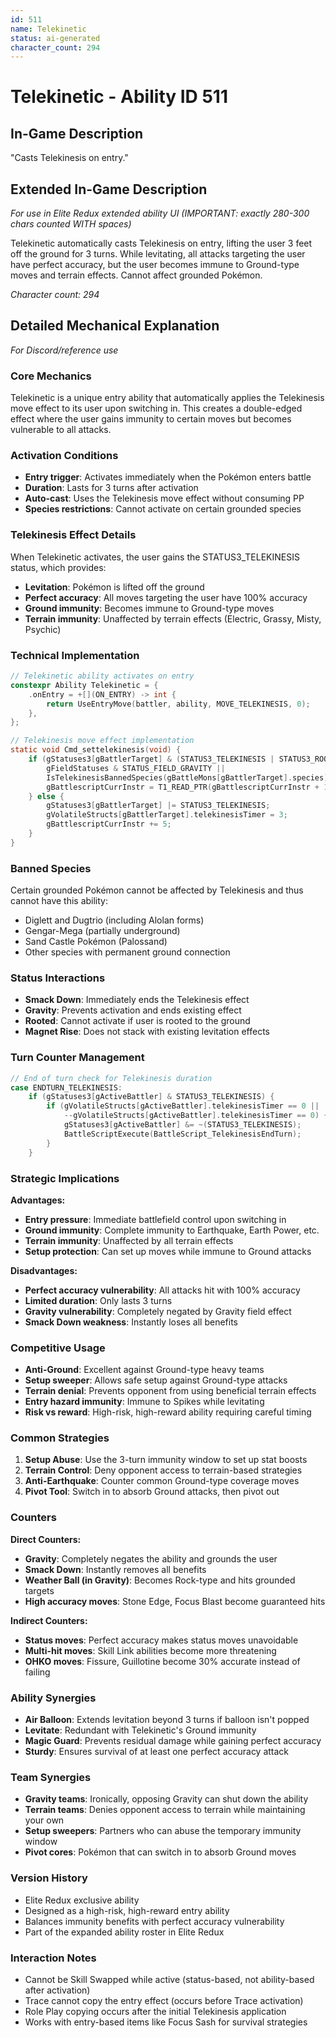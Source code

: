 ```yaml
---
id: 511
name: Telekinetic
status: ai-generated
character_count: 294
---
```


# Telekinetic - Ability ID 511

## In-Game Description
"Casts Telekinesis on entry."

## Extended In-Game Description
*For use in Elite Redux extended ability UI (IMPORTANT: exactly 280-300 chars counted WITH spaces)*

Telekinetic automatically casts Telekinesis on entry, lifting the user 3 feet off the ground for 3 turns. While levitating, all attacks targeting the user have perfect accuracy, but the user becomes immune to Ground-type moves and terrain effects. Cannot affect grounded Pokémon.

*Character count: 294*

## Detailed Mechanical Explanation
*For Discord/reference use*

### Core Mechanics
Telekinetic is a unique entry ability that automatically applies the Telekinesis move effect to its user upon switching in. This creates a double-edged effect where the user gains immunity to certain moves but becomes vulnerable to all attacks.

### Activation Conditions
- **Entry trigger**: Activates immediately when the Pokémon enters battle
- **Duration**: Lasts for 3 turns after activation
- **Auto-cast**: Uses the Telekinesis move effect without consuming PP
- **Species restrictions**: Cannot activate on certain grounded species

### Telekinesis Effect Details
When Telekinetic activates, the user gains the STATUS3_TELEKINESIS status, which provides:
- **Levitation**: Pokémon is lifted off the ground
- **Perfect accuracy**: All moves targeting the user have 100% accuracy
- **Ground immunity**: Becomes immune to Ground-type moves
- **Terrain immunity**: Unaffected by terrain effects (Electric, Grassy, Misty, Psychic)

### Technical Implementation
```c
// Telekinetic ability activates on entry
constexpr Ability Telekinetic = {
    .onEntry = +[](ON_ENTRY) -> int { 
        return UseEntryMove(battler, ability, MOVE_TELEKINESIS, 0); 
    },
};

// Telekinesis move effect implementation
static void Cmd_settelekinesis(void) {
    if (gStatuses3[gBattlerTarget] & (STATUS3_TELEKINESIS | STATUS3_ROOTED | STATUS3_SMACKED_DOWN) || 
        gFieldStatuses & STATUS_FIELD_GRAVITY ||
        IsTelekinesisBannedSpecies(gBattleMons[gBattlerTarget].species)) {
        gBattlescriptCurrInstr = T1_READ_PTR(gBattlescriptCurrInstr + 1);
    } else {
        gStatuses3[gBattlerTarget] |= STATUS3_TELEKINESIS;
        gVolatileStructs[gBattlerTarget].telekinesisTimer = 3;
        gBattlescriptCurrInstr += 5;
    }
}
```

### Banned Species
Certain grounded Pokémon cannot be affected by Telekinesis and thus cannot have this ability:
- Diglett and Dugtrio (including Alolan forms)
- Gengar-Mega (partially underground)
- Sand Castle Pokémon (Palossand)
- Other species with permanent ground connection

### Status Interactions
- **Smack Down**: Immediately ends the Telekinesis effect
- **Gravity**: Prevents activation and ends existing effect
- **Rooted**: Cannot activate if user is rooted to the ground
- **Magnet Rise**: Does not stack with existing levitation effects

### Turn Counter Management
```c
// End of turn check for Telekinesis duration
case ENDTURN_TELEKINESIS:
    if (gStatuses3[gActiveBattler] & STATUS3_TELEKINESIS) {
        if (gVolatileStructs[gActiveBattler].telekinesisTimer == 0 || 
            --gVolatileStructs[gActiveBattler].telekinesisTimer == 0) {
            gStatuses3[gActiveBattler] &= ~(STATUS3_TELEKINESIS);
            BattleScriptExecute(BattleScript_TelekinesisEndTurn);
        }
    }
```

### Strategic Implications
**Advantages:**
- **Entry pressure**: Immediate battlefield control upon switching in
- **Ground immunity**: Complete immunity to Earthquake, Earth Power, etc.
- **Terrain immunity**: Unaffected by all terrain effects
- **Setup protection**: Can set up moves while immune to Ground attacks

**Disadvantages:**
- **Perfect accuracy vulnerability**: All attacks hit with 100% accuracy
- **Limited duration**: Only lasts 3 turns
- **Gravity vulnerability**: Completely negated by Gravity field effect
- **Smack Down weakness**: Instantly loses all benefits

### Competitive Usage
- **Anti-Ground**: Excellent against Ground-type heavy teams
- **Setup sweeper**: Allows safe setup against Ground-type attacks
- **Terrain denial**: Prevents opponent from using beneficial terrain effects
- **Entry hazard immunity**: Immune to Spikes while levitating
- **Risk vs reward**: High-risk, high-reward ability requiring careful timing

### Common Strategies
1. **Setup Abuse**: Use the 3-turn immunity window to set up stat boosts
2. **Terrain Control**: Deny opponent access to terrain-based strategies
3. **Anti-Earthquake**: Counter common Ground-type coverage moves
4. **Pivot Tool**: Switch in to absorb Ground attacks, then pivot out

### Counters
**Direct Counters:**
- **Gravity**: Completely negates the ability and grounds the user
- **Smack Down**: Instantly removes all benefits
- **Weather Ball (in Gravity)**: Becomes Rock-type and hits grounded targets
- **High accuracy moves**: Stone Edge, Focus Blast become guaranteed hits

**Indirect Counters:**
- **Status moves**: Perfect accuracy makes status moves unavoidable
- **Multi-hit moves**: Skill Link abilities become more threatening
- **OHKO moves**: Fissure, Guillotine become 30% accurate instead of failing

### Ability Synergies
- **Air Balloon**: Extends levitation beyond 3 turns if balloon isn't popped
- **Levitate**: Redundant with Telekinetic's Ground immunity
- **Magic Guard**: Prevents residual damage while gaining perfect accuracy
- **Sturdy**: Ensures survival of at least one perfect accuracy attack

### Team Synergies
- **Gravity teams**: Ironically, opposing Gravity can shut down the ability
- **Terrain teams**: Denies opponent access to terrain while maintaining your own
- **Setup sweepers**: Partners who can abuse the temporary immunity window
- **Pivot cores**: Pokémon that can switch in to absorb Ground moves

### Version History
- Elite Redux exclusive ability
- Designed as a high-risk, high-reward entry ability
- Balances immunity benefits with perfect accuracy vulnerability
- Part of the expanded ability roster in Elite Redux

### Interaction Notes
- Cannot be Skill Swapped while active (status-based, not ability-based after activation)
- Trace cannot copy the entry effect (occurs before Trace activation)
- Role Play copying occurs after the initial Telekinesis application
- Works with entry-based items like Focus Sash for survival strategies